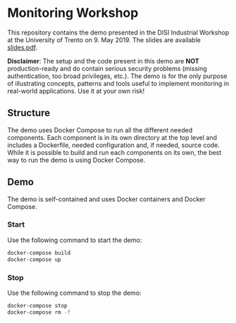 # Monitoring Workshop

This repository contains the demo presented in the DISI Industrial Workshop at the University of Trento on 9. May 2019. The slides are available [slides.pdf](here).

**Disclaimer**: The setup and the code present in this demo are **NOT** production-ready and do contain serious security problems (missing authentication, too broad privileges, etc.). The demo is for the only purpose of illustrating concepts, patterns and tools useful to implement monitoring in real-world applications. Use it at your own risk!

## Structure

The demo uses Docker Compose to run all the different needed components. Each component is in its own directory at the top level and includes a Dockerfile, needed configuration and, if needed, source code. While it is possible to build and run each components on its own, the best way to run the demo is using Docker Compose.

## Demo

The demo is self-contained and uses Docker containers and Docker Compose.

### Start

Use the following command to start the demo:

```sh
docker-compose build
docker-compose up
```

### Stop

Use the following command to stop the demo:

```sh
docker-compose stop
docker-compose rm -f
```
